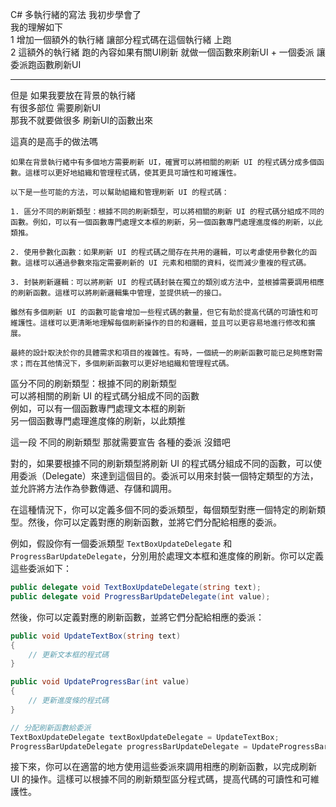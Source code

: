 
C#   多執行緒的寫法   我初步學會了  
我的理解如下    
1 增加一個額外的執行緒   讓部分程式碼在這個執行緒 上跑  
2 這額外的執行緒   跑的內容如果有關UI刷新  就做一個函數來刷新UI   +  一個委派    讓委派跑函數刷新UI

---  
但是   如果我要放在背景的執行緒  
有很多部位  需要刷新UI  
那我不就要做很多   刷新UI的函數出來

這真的是高手的做法嗎  

```
如果在背景執行緒中有多個地方需要刷新 UI，確實可以將相關的刷新 UI 的程式碼分成多個函數。這樣可以更好地組織和管理程式碼，使其更具可讀性和可維護性。

以下是一些可能的方法，可以幫助組織和管理刷新 UI 的程式碼：

1. 區分不同的刷新類型：根據不同的刷新類型，可以將相關的刷新 UI 的程式碼分組成不同的函數。例如，可以有一個函數專門處理文本框的刷新，另一個函數專門處理進度條的刷新，以此類推。

2. 使用參數化函數：如果刷新 UI 的程式碼之間存在共用的邏輯，可以考慮使用參數化的函數。這樣可以通過參數來指定需要刷新的 UI 元素和相關的資料，從而減少重複的程式碼。

3. 封裝刷新邏輯：可以將刷新 UI 的程式碼封裝在獨立的類別或方法中，並根據需要調用相應的刷新函數。這樣可以將刷新邏輯集中管理，並提供統一的接口。

雖然有多個刷新 UI 的函數可能會增加一些程式碼的數量，但它有助於提高代碼的可讀性和可維護性。這樣可以更清晰地理解每個刷新操作的目的和邏輯，並且可以更容易地進行修改和擴展。

最終的設計取決於你的具體需求和項目的複雜性。有時，一個統一的刷新函數可能已足夠應對需求；而在其他情況下，多個刷新函數可以更好地組織和管理程式碼。
```

區分不同的刷新類型：根據不同的刷新類型  
可以將相關的刷新 UI 的程式碼分組成不同的函數  
例如，可以有一個函數專門處理文本框的刷新  
另一個函數專門處理進度條的刷新，以此類推

這一段    不同的刷新類型  那就需要宣告  各種的委派   沒錯吧


對的，如果要根據不同的刷新類型將刷新 UI 的程式碼分組成不同的函數，可以使用委派（Delegate）來達到這個目的。委派可以用來封裝一個特定類型的方法，並允許將方法作為參數傳遞、存儲和調用。

在這種情況下，你可以定義多個不同的委派類型，每個類型對應一個特定的刷新類型。然後，你可以定義對應的刷新函數，並將它們分配給相應的委派。

例如，假設你有一個委派類型 `TextBoxUpdateDelegate` 和 `ProgressBarUpdateDelegate`，分別用於處理文本框和進度條的刷新。你可以定義這些委派如下：

```csharp
public delegate void TextBoxUpdateDelegate(string text);
public delegate void ProgressBarUpdateDelegate(int value);
```

然後，你可以定義對應的刷新函數，並將它們分配給相應的委派：

```csharp
public void UpdateTextBox(string text)
{
    // 更新文本框的程式碼
}

public void UpdateProgressBar(int value)
{
    // 更新進度條的程式碼
}

// 分配刷新函數給委派
TextBoxUpdateDelegate textBoxUpdateDelegate = UpdateTextBox;
ProgressBarUpdateDelegate progressBarUpdateDelegate = UpdateProgressBar;
```

接下來，你可以在適當的地方使用這些委派來調用相應的刷新函數，以完成刷新 UI 的操作。這樣可以根據不同的刷新類型區分程式碼，提高代碼的可讀性和可維護性。